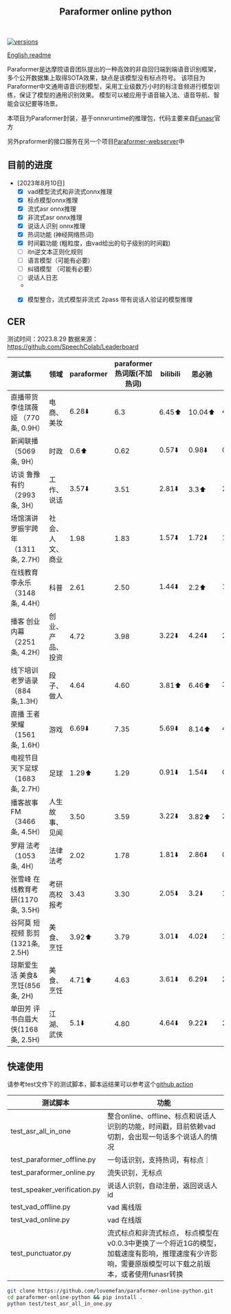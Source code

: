 <br/>
<h2 align="center">Paraformer online python</h2>
<br/>

[![versions](https://img.shields.io/badge/python-3.8|3.9|3.10|3.11-blue)](https://github.com/lovemefan/paraformer-online-python)

[English readme](README-EN.md)

Paraformer是达摩院语音团队提出的一种高效的非自回归端到端语音识别框架，多个公开数据集上取得SOTA效果，缺点是该模型没有标点符号。
该项目为Paraformer中文通用语音识别模型，采用工业级数万小时的标注音频进行模型训练，保证了模型的通用识别效果。
模型可以被应用于语音输入法、语音导航、智能会议纪要等场景。


本项目为Paraformer封装，基于onnxruntime的推理包，代码主要来自[Funasr](https://github.com/alibaba-damo-academy/FunASR)官方

另外praformer的接口服务在另一个项目[Paraformer-webserver](https://github.com/lovemefan/Paraformer-webserver)中

## 目前的进度
* [2023年8月10日] 
  * [x] vad模型流式和非流式onnx推理
  * [x] 标点模型onnx推理
  * [x] 流式asr onnx推理
  * [x] 非流式asr onnx推理
  * [x] 说话人识别 onnx推理
  * [x] 热词功能 (神经网络热词)
  * [x] 时间戳功能 (粗粒度，由vad给出的句子级别的时间戳)
  * [ ] itn逆文本正则化规则
  * [ ] 语言模型（可能有必要）
  * [ ] 纠错模型 （可能有必要）
  * [ ] 说话人日志
  * 
  * [x] 模型整合，流式模型非流式 2pass 带有说话人验证的模型推理


## CER
测试时间：2023.8.29 数据来源：https://github.com/SpeechColab/Leaderboard

| 测试集                              | 领域             | paraformer |paraformer热词版(不加热词)|  bilibili | 思必驰 | 阿里  | 百度   | 讯飞  | 微软  | 腾讯  | 依图 |
| :---------------------------------- | ---------------- | ---------- |----- | -------- | ------ | ----- | ------ | ----- | ----- | ----- | ---- |
| 直播带货 李佳琪薇娅 （770条, 0.9H） | 电商、美妆       | 6.28⬇️ | 6.3 | 6.45⬆️    | 10.04⬆️ | 4.33⬇️ | 16.69⬇️ | 9.10⬇️ | 5.29⬇️ | 6.56⬆️ | 7.33 |
| 新闻联播 （5069条, 9H）             | 时政             | 0.6⬆️ | 0.62 | 0.57⬇️    | 0.98⬇️  | 0.32⬇️ | 1.56   | 0.81⬇️ | 0.25⬇️ | 1.02⬇️ | 0.76 |
| 访谈 鲁豫有约 （2993条, 3H）        | 工作、说话       | 3.57⬇️| 3.51 | 2.81⬇️    | 3.3⬆️   | 2.29⬇️ | 5.86   | 3.39⬇️ | 2.74⬇️ | 3.51⬆️ | 2.94 |
| 场馆演讲罗振宇跨年 （1311条, 2.7H） | 社会、人文、商业 | 1.98| 1.83 | 1.57⬇️    | 1.72⬇️  | 1.17⬇️ | 3.23   | 2.18⬆️ | 1.16⬆️ | 1.75⬆️ | 1.49 |
| 在线教育 李永乐 （3148条, 4.4H）    | 科普             | 2.61| 2.50 | 1.44⬇️    | 2.2⬆️   | 1.0⬇️  | 6.90   | 2.03⬇️ | 1.31⬇️ | 1.78⬇️ | 1.81 |
| 播客 创业内幕 （2251条, 4.2H）      | 创业、产品、投资 | 4.72| 3.98 | 3.22⬇️    | 4.24⬇️  | 2.43⬇️ | 7.28⬇️  | 3.82⬇️ | 3.61⬇️ | 3.78⬇️ | 3.7  |
| 线下培训 老罗语录 （884条,1.3H）    | 段子、做人       | 4.64| 4.60 | 3.81⬆️    | 6.46⬆️  | 3.30⬇️ | 14.13⬇️ | 5.66⬇️ | 3.98⬇️ | 5.50⬇️ | 4.76 |
| 直播 王者荣耀 （1561条, 1.6H）      | 游戏             | 6.69⬇️| 7.35 | 5.69⬇️    | 8.14⬆️  | 4.01⬇️ | 10.32⬇️ | 8.31⬆️ | 5.48⬇️ | 6.14⬆️ | 6.92 |
| 电视节目 天下足球 （1683条, 2.7H）  | 足球             | 1.29⬆️| 1.29 | 0.91⬇️    | 1.54⬇️  | 0.61⬇️ | 5.38   | 1.64⬇️ | 0.88⬇️ | 2.68⬇️ | 0.83 |
| 播客故事FM （3466条, 4.5H）         | 人生故事、见闻   | 3.50| 3.59 | 3.22⬇️    | 3.82⬆️  | 2.22⬇️ | 5.62⬇️  | 3.72⬇️ | 3.28⬇️ | 3.65⬇️ | 3.67 |
| 罗翔   法考（1053条, 4H）           | 法律 法考        | 2.02| 1.78 | 1.81⬇️    | 2.86⬇️  | 0.94⬇️ | 5.55   | 2.90⬇️ | 1.19⬇️ | 2.02⬇️ | 1.65 |
| 张雪峰 在线教育考研(1170条, 3.5H)   | 考研 高校报考    | 3.43| 3.30 | 2.05⬇️    | 3.2⬇️   | 1.38⬇️ | 9.34   | 3.15⬇️ | 2.01⬇️ | 2.71⬆️ | 2.61 |
| 谷阿莫 短视频 影剪(1321条, 2.5H)    | 美食、烹饪       | 3.92⬆️| 3.79 | 3.01⬇️    | 4.02⬇️  | 1.94⬇️ | 7.65   | 3.95⬇️ | 4.22⬇️ | 2.94⬇️ | 2.81 |
| 琼斯爱生活 美食&烹饪(856条, 2H)     | 美食、烹饪       | 4.71⬆️| 4.63 | 3.61⬇️    | 6.29⬇️  | 2.53⬇️ | 13.17  | 4.85⬇️ | 3.07⬇️ | 4.56⬇️ | 3.99 |
| 单田芳 评书白眉大侠(1168条, 2.5H)   | 江湖、武侠       | 5.1⬇️| 4.80 | 4.64⬇️    | 9.22⬇️  | 2.5⬇️  | 15.42  | 9.51⬇️ | 5.47⬇️ | 5.89⬆️ | 5.45 |

## 快速使用

请参考test文件下的测试脚本，脚本运结果可以参考这个[github action](https://github.com/lovemefan/paraformer-online-python/actions)

| 测试脚本                         | 功能                                                                                 |
|------------------------------|------------------------------------------------------------------------------------|
| test_asr_all_in_one          | 整合online、offline、标点和说话人识别的功能，时间戳，目前依赖vad切割，会出现一句话多个说话人的情况                          |
| test_paraformer_offline.py   | 一句话识别，支持热词，有标点｜                                                                    
| test_paraformer_online.py    | 流失识别，无标点                                                                           |
| test_speaker_verification.py | 说话人识别，自动注册，返回说话人id                                                                 |
| test_vad_offline.py          | vad 离线版                                                                            |
| test_vad_online.py           | vad 在线版                                                                            |
| test_punctuator.py           | 流式标点和非流式标点， 标点模型在v0.0.3中更换了一个将近1G的模型，加载速度有影响，推理速度有少许影响，需要原版模型可以下载之前版本，或者使用funasr转换 |

```bash
git clone https://github.com/lovemefan/paraformer-online-python.git
cd paraformer-online-python && pip install .
python test/test_asr_all_in_one.py
```

